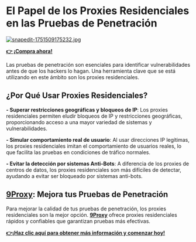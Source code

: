 # El Papel de los Proxies Residenciales en las Pruebas de Penetración

[![snapedit-1751509175232.jpg](https://i.postimg.cc/kG6B0x9f/snapedit-1751509175232.jpg)](https://postimg.cc/9w2mTwD7)

**[👉 ¡Compra ahora!](https://the9proxy.short.gy/github-pricing-sophie89)**

Las pruebas de penetración son esenciales para identificar vulnerabilidades antes de que los hackers lo hagan. Una herramienta clave que se está utilizando en este ámbito son los proxies residenciales.

## ¿Por Qué Usar Proxies Residenciales?

**- Superar restricciones geográficas y bloqueos de IP**: Los proxies residenciales permiten eludir bloqueos de IP y restricciones geográficas, proporcionando acceso a una mayor variedad de sistemas y vulnerabilidades.

**- Simular comportamiento real de usuario**: Al usar direcciones IP legítimas, los proxies residenciales imitan el comportamiento de usuarios reales, lo que facilita las pruebas en condiciones de tráfico normales.

**- Evitar la detección por sistemas Anti-Bots**: A diferencia de los proxies de centros de datos, los proxies residenciales son más difíciles de detectar, ayudando a evitar ser bloqueado por sistemas anti-bots.

## **[9Proxy](https://the9proxy.short.gy/github-homepage-sophie89)**: Mejora tus Pruebas de Penetración

Para mejorar la calidad de tus pruebas de penetración, los proxies residenciales son la mejor opción. **[9Proxy](https://the9proxy.short.gy/github-homepage-sophie89)** ofrece proxies residenciales rápidos y confiables que garantizan pruebas más efectivas. 

**[👉¡Haz clic aquí para obtener más información y comenzar hoy!](https://the9proxy.short.gy/github-pricing-sophie89)**
